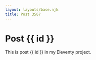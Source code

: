 ```yaml
---
layout: layouts/base.njk
title: Post 3567
---
```


# Post {{ id }}

This is post {{ id }} in my Eleventy project.
